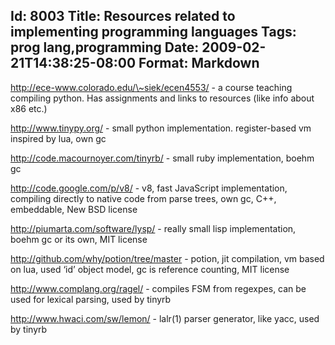 Id: 8003
Title: Resources related to implementing programming languages
Tags: prog lang,programming
Date: 2009-02-21T14:38:25-08:00
Format: Markdown
--------------
http://ece-www.colorado.edu/\~siek/ecen4553/ - a course teaching
compiling python. Has assignments and links to resources (like info
about x86 etc.)

http://www.tinypy.org/ - small python implementation. register-based vm
inspired by lua, own gc

http://code.macournoyer.com/tinyrb/ - small ruby implementation, boehm
gc

http://code.google.com/p/v8/ - v8, fast JavaScript implementation,
compiling directly to native code from parse trees, own gc, C++,
embeddable, New BSD license

http://piumarta.com/software/lysp/ - really small lisp implementation,
boehm gc or its own, MIT license

http://github.com/why/potion/tree/master - potion, jit compilation, vm
based on lua, used ‘id’ object model, gc is reference counting, MIT
license

http://www.complang.org/ragel/ - compiles FSM from regexpes, can be used
for lexical parsing, used by tinyrb

http://www.hwaci.com/sw/lemon/ - lalr(1) parser generator, like yacc,
used by tinyrb
